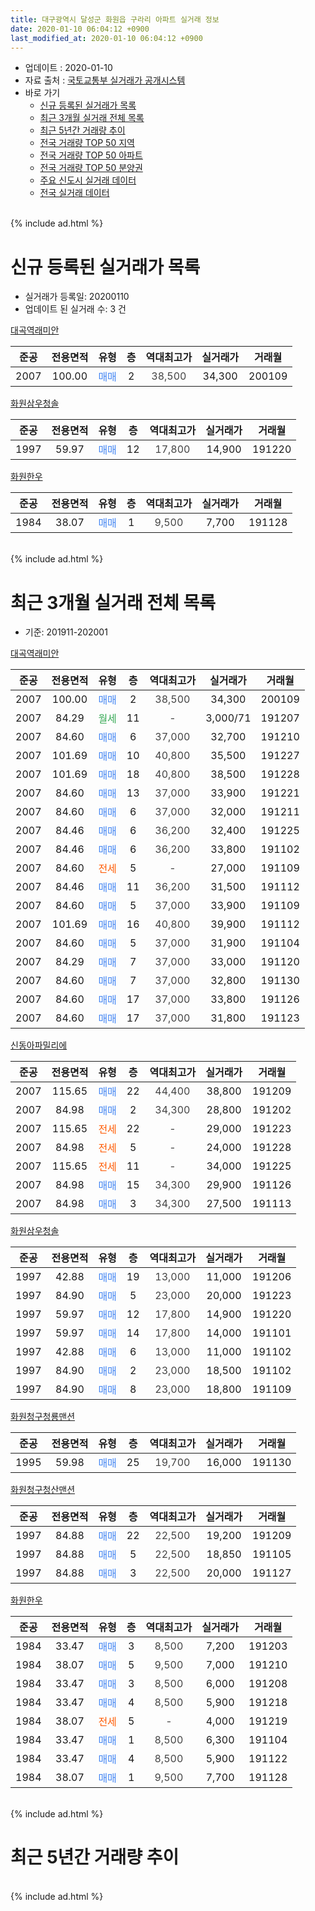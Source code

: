 ```yaml
---
title: 대구광역시 달성군 화원읍 구라리 아파트 실거래 정보
date: 2020-01-10 06:04:12 +0900
last_modified_at: 2020-01-10 06:04:12 +0900
---
```


* 업데이트 : 2020-01-10
* 자료 출처 : [국토교통부 실거래가 공개시스템](http://rt.molit.go.kr)
* 바로 가기
    * [신규 등록된 실거래가 목록](#신규-등록된-실거래가-목록)
    * [최근 3개월 실거래 전체 목록](#최근-3개월-실거래-전체-목록)
    * [최근 5년간 거래량 추이](#최근-5년간-거래량-추이)
    * [전국 거래량 TOP 50 지역](https://inasie.github.io/apt-trade-info/최근-3개월-전국에서-가장-거래가-많이-발생한-지역)
    * [전국 거래량 TOP 50 아파트](https://inasie.github.io/apt-trade-info/최근-3개월-전국에서-가장-거래가-많이-발생한-아파트)
    * [전국 거래량 TOP 50 분양권](https://inasie.github.io/apt-trade-info/최근-3개월-전국에서-가장-거래가-많이-발생한-분양권)
    * [주요 신도시 실거래 데이터](https://inasie.github.io/apt-trade-info/주요-신도시)
    * [전국 실거래 데이터](https://inasie.github.io/apt-trade-info/전국)
<br>
{% include ad.html %}
<br>

# 신규 등록된 실거래가 목록
* 실거래가 등록일: 20200110
* 업데이트 된 실거래 수: 3 건


[대곡역래미안](https://search.naver.com/search.naver?query=%EB%8C%80%EA%B5%AC%EA%B4%91%EC%97%AD%EC%8B%9C+%EB%8B%AC%EC%84%B1%EA%B5%B0+%ED%99%94%EC%9B%90%EC%9D%8D+%EA%B5%AC%EB%9D%BC%EB%A6%AC+%EB%8C%80%EA%B3%A1%EC%97%AD%EB%9E%98%EB%AF%B8%EC%95%88)

|준공|전용면적|유형|층|역대최고가|실거래가|거래월|
|:---:|:---:|:---:|:---:|:---:|:---:|:---:|
|2007|100.00|<span style="color:#4285f3">매매</span>|2|<span style="color:#444444">38,500</span>|34,300|200109|

[화원삼우청솔](https://search.naver.com/search.naver?query=%EB%8C%80%EA%B5%AC%EA%B4%91%EC%97%AD%EC%8B%9C+%EB%8B%AC%EC%84%B1%EA%B5%B0+%ED%99%94%EC%9B%90%EC%9D%8D+%EA%B5%AC%EB%9D%BC%EB%A6%AC+%ED%99%94%EC%9B%90%EC%82%BC%EC%9A%B0%EC%B2%AD%EC%86%94)

|준공|전용면적|유형|층|역대최고가|실거래가|거래월|
|:---:|:---:|:---:|:---:|:---:|:---:|:---:|
|1997|59.97|<span style="color:#4285f3">매매</span>|12|<span style="color:#444444">17,800</span>|14,900|191220|

[화원한우](https://search.naver.com/search.naver?query=%EB%8C%80%EA%B5%AC%EA%B4%91%EC%97%AD%EC%8B%9C+%EB%8B%AC%EC%84%B1%EA%B5%B0+%ED%99%94%EC%9B%90%EC%9D%8D+%EA%B5%AC%EB%9D%BC%EB%A6%AC+%ED%99%94%EC%9B%90%ED%95%9C%EC%9A%B0)

|준공|전용면적|유형|층|역대최고가|실거래가|거래월|
|:---:|:---:|:---:|:---:|:---:|:---:|:---:|
|1984|38.07|<span style="color:#4285f3">매매</span>|1|<span style="color:#444444">9,500</span>|7,700|191128|


<br>
{% include ad.html %}
<br>

# 최근 3개월 실거래 전체 목록
* 기준: 201911-202001


[대곡역래미안](https://search.naver.com/search.naver?query=%EB%8C%80%EA%B5%AC%EA%B4%91%EC%97%AD%EC%8B%9C+%EB%8B%AC%EC%84%B1%EA%B5%B0+%ED%99%94%EC%9B%90%EC%9D%8D+%EA%B5%AC%EB%9D%BC%EB%A6%AC+%EB%8C%80%EA%B3%A1%EC%97%AD%EB%9E%98%EB%AF%B8%EC%95%88)

|준공|전용면적|유형|층|역대최고가|실거래가|거래월|
|:---:|:---:|:---:|:---:|:---:|:---:|:---:|
|2007|100.00|<span style="color:#4285f3">매매</span>|2|<span style="color:#444444">38,500</span>|34,300|200109|
|2007|84.29|<span style="color:#34a853">월세</span>|11|<span style="color:#444444">-</span>|3,000/71|191207|
|2007|84.60|<span style="color:#4285f3">매매</span>|6|<span style="color:#444444">37,000</span>|32,700|191210|
|2007|101.69|<span style="color:#4285f3">매매</span>|10|<span style="color:#444444">40,800</span>|35,500|191227|
|2007|101.69|<span style="color:#4285f3">매매</span>|18|<span style="color:#444444">40,800</span>|38,500|191228|
|2007|84.60|<span style="color:#4285f3">매매</span>|13|<span style="color:#444444">37,000</span>|33,900|191221|
|2007|84.60|<span style="color:#4285f3">매매</span>|6|<span style="color:#444444">37,000</span>|32,000|191211|
|2007|84.46|<span style="color:#4285f3">매매</span>|6|<span style="color:#444444">36,200</span>|32,400|191225|
|2007|84.46|<span style="color:#4285f3">매매</span>|6|<span style="color:#444444">36,200</span>|33,800|191102|
|2007|84.60|<span style="color:#ff5a00">전세</span>|5|<span style="color:#444444">-</span>|27,000|191109|
|2007|84.46|<span style="color:#4285f3">매매</span>|11|<span style="color:#444444">36,200</span>|31,500|191112|
|2007|84.60|<span style="color:#4285f3">매매</span>|5|<span style="color:#444444">37,000</span>|33,900|191109|
|2007|101.69|<span style="color:#4285f3">매매</span>|16|<span style="color:#444444">40,800</span>|39,900|191112|
|2007|84.60|<span style="color:#4285f3">매매</span>|5|<span style="color:#444444">37,000</span>|31,900|191104|
|2007|84.29|<span style="color:#4285f3">매매</span>|7|<span style="color:#444444">37,000</span>|33,000|191120|
|2007|84.60|<span style="color:#4285f3">매매</span>|7|<span style="color:#444444">37,000</span>|32,800|191130|
|2007|84.60|<span style="color:#4285f3">매매</span>|17|<span style="color:#444444">37,000</span>|33,800|191126|
|2007|84.60|<span style="color:#4285f3">매매</span>|17|<span style="color:#444444">37,000</span>|31,800|191123|

[신동아파밀리에](https://search.naver.com/search.naver?query=%EB%8C%80%EA%B5%AC%EA%B4%91%EC%97%AD%EC%8B%9C+%EB%8B%AC%EC%84%B1%EA%B5%B0+%ED%99%94%EC%9B%90%EC%9D%8D+%EA%B5%AC%EB%9D%BC%EB%A6%AC+%EC%8B%A0%EB%8F%99%EC%95%84%ED%8C%8C%EB%B0%80%EB%A6%AC%EC%97%90)

|준공|전용면적|유형|층|역대최고가|실거래가|거래월|
|:---:|:---:|:---:|:---:|:---:|:---:|:---:|
|2007|115.65|<span style="color:#4285f3">매매</span>|22|<span style="color:#444444">44,400</span>|38,800|191209|
|2007|84.98|<span style="color:#4285f3">매매</span>|2|<span style="color:#444444">34,300</span>|28,800|191202|
|2007|115.65|<span style="color:#ff5a00">전세</span>|22|<span style="color:#444444">-</span>|29,000|191223|
|2007|84.98|<span style="color:#ff5a00">전세</span>|5|<span style="color:#444444">-</span>|24,000|191228|
|2007|115.65|<span style="color:#ff5a00">전세</span>|11|<span style="color:#444444">-</span>|34,000|191225|
|2007|84.98|<span style="color:#4285f3">매매</span>|15|<span style="color:#444444">34,300</span>|29,900|191126|
|2007|84.98|<span style="color:#4285f3">매매</span>|3|<span style="color:#444444">34,300</span>|27,500|191113|

[화원삼우청솔](https://search.naver.com/search.naver?query=%EB%8C%80%EA%B5%AC%EA%B4%91%EC%97%AD%EC%8B%9C+%EB%8B%AC%EC%84%B1%EA%B5%B0+%ED%99%94%EC%9B%90%EC%9D%8D+%EA%B5%AC%EB%9D%BC%EB%A6%AC+%ED%99%94%EC%9B%90%EC%82%BC%EC%9A%B0%EC%B2%AD%EC%86%94)

|준공|전용면적|유형|층|역대최고가|실거래가|거래월|
|:---:|:---:|:---:|:---:|:---:|:---:|:---:|
|1997|42.88|<span style="color:#4285f3">매매</span>|19|<span style="color:#444444">13,000</span>|11,000|191206|
|1997|84.90|<span style="color:#4285f3">매매</span>|5|<span style="color:#444444">23,000</span>|20,000|191223|
|1997|59.97|<span style="color:#4285f3">매매</span>|12|<span style="color:#444444">17,800</span>|14,900|191220|
|1997|59.97|<span style="color:#4285f3">매매</span>|14|<span style="color:#444444">17,800</span>|14,000|191101|
|1997|42.88|<span style="color:#4285f3">매매</span>|6|<span style="color:#444444">13,000</span>|11,000|191102|
|1997|84.90|<span style="color:#4285f3">매매</span>|2|<span style="color:#444444">23,000</span>|18,500|191102|
|1997|84.90|<span style="color:#4285f3">매매</span>|8|<span style="color:#444444">23,000</span>|18,800|191109|

[화원청구청룡맨션](https://search.naver.com/search.naver?query=%EB%8C%80%EA%B5%AC%EA%B4%91%EC%97%AD%EC%8B%9C+%EB%8B%AC%EC%84%B1%EA%B5%B0+%ED%99%94%EC%9B%90%EC%9D%8D+%EA%B5%AC%EB%9D%BC%EB%A6%AC+%ED%99%94%EC%9B%90%EC%B2%AD%EA%B5%AC%EC%B2%AD%EB%A3%A1%EB%A7%A8%EC%85%98)

|준공|전용면적|유형|층|역대최고가|실거래가|거래월|
|:---:|:---:|:---:|:---:|:---:|:---:|:---:|
|1995|59.98|<span style="color:#4285f3">매매</span>|25|<span style="color:#444444">19,700</span>|16,000|191130|

[화원청구청산맨션](https://search.naver.com/search.naver?query=%EB%8C%80%EA%B5%AC%EA%B4%91%EC%97%AD%EC%8B%9C+%EB%8B%AC%EC%84%B1%EA%B5%B0+%ED%99%94%EC%9B%90%EC%9D%8D+%EA%B5%AC%EB%9D%BC%EB%A6%AC+%ED%99%94%EC%9B%90%EC%B2%AD%EA%B5%AC%EC%B2%AD%EC%82%B0%EB%A7%A8%EC%85%98)

|준공|전용면적|유형|층|역대최고가|실거래가|거래월|
|:---:|:---:|:---:|:---:|:---:|:---:|:---:|
|1997|84.88|<span style="color:#4285f3">매매</span>|22|<span style="color:#444444">22,500</span>|19,200|191209|
|1997|84.88|<span style="color:#4285f3">매매</span>|5|<span style="color:#444444">22,500</span>|18,850|191105|
|1997|84.88|<span style="color:#4285f3">매매</span>|3|<span style="color:#444444">22,500</span>|20,000|191127|

[화원한우](https://search.naver.com/search.naver?query=%EB%8C%80%EA%B5%AC%EA%B4%91%EC%97%AD%EC%8B%9C+%EB%8B%AC%EC%84%B1%EA%B5%B0+%ED%99%94%EC%9B%90%EC%9D%8D+%EA%B5%AC%EB%9D%BC%EB%A6%AC+%ED%99%94%EC%9B%90%ED%95%9C%EC%9A%B0)

|준공|전용면적|유형|층|역대최고가|실거래가|거래월|
|:---:|:---:|:---:|:---:|:---:|:---:|:---:|
|1984|33.47|<span style="color:#4285f3">매매</span>|3|<span style="color:#444444">8,500</span>|7,200|191203|
|1984|38.07|<span style="color:#4285f3">매매</span>|5|<span style="color:#444444">9,500</span>|7,000|191210|
|1984|33.47|<span style="color:#4285f3">매매</span>|3|<span style="color:#444444">8,500</span>|6,000|191208|
|1984|33.47|<span style="color:#4285f3">매매</span>|4|<span style="color:#444444">8,500</span>|5,900|191218|
|1984|38.07|<span style="color:#ff5a00">전세</span>|5|<span style="color:#444444">-</span>|4,000|191219|
|1984|33.47|<span style="color:#4285f3">매매</span>|1|<span style="color:#444444">8,500</span>|6,300|191104|
|1984|33.47|<span style="color:#4285f3">매매</span>|4|<span style="color:#444444">8,500</span>|5,900|191122|
|1984|38.07|<span style="color:#4285f3">매매</span>|1|<span style="color:#444444">9,500</span>|7,700|191128|


<br>
{% include ad.html %}
<br>

# 최근 5년간 거래량 추이


<div style="width:100%;">
    <canvas id="deal_progress" height="200"></canvas>
</div>

<script>
new Chart(document.getElementById("deal_progress"), {
    type: 'line',
    data: {
        labels: ['201501','201502','201503','201504','201505','201506','201507','201508','201509','201510','201511','201512','201601','201602','201603','201604','201605','201606','201607','201608','201609','201610','201611','201612','201701','201702','201703','201704','201705','201706','201707','201708','201709','201710','201711','201712','201801','201802','201803','201804','201805','201806','201807','201808','201809','201810','201811','201812','201901','201902','201903','201904','201905','201906','201907','201908','201909','201910','201911','201912','202001'],
        datasets: [{
            label: '매매',
            pointRadius: 1,
            data: [28, 17, 45, 34, 24, 13, 15, 6, 11, 13, 8, 10, 5, 8, 14, 18, 10, 13, 7, 9, 14, 19, 7, 13, 6, 10, 12, 17, 15, 30, 18, 20, 23, 11, 17, 10, 9, 13, 28, 16, 14, 13, 10, 34, 16, 18, 13, 19, 14, 15, 24, 28, 24, 24, 24, 27, 19, 31, 21, 16, 1],
            borderColor: "rgba(255, 201, 14, 1)",
            backgroundColor: "rgba(255, 201, 14, 0.5)",
            fill: false,
            lineTension: 0
        },{
            label: '전월세',
            pointRadius: 1,
            data: [18, 14, 17, 11, 14, 11, 10, 8, 4, 10, 8, 7, 4, 2, 8, 10, 10, 6, 7, 7, 13, 9, 4, 7, 10, 12, 9, 16, 9, 12, 9, 12, 7, 9, 9, 9, 5, 4, 9, 5, 8, 6, 8, 9, 5, 9, 11, 7, 8, 6, 8, 10, 5, 12, 10, 5, 4, 7, 1, 5, 0],
            borderColor: "rgba(0, 141, 185, 1)",
            backgroundColor: "rgba(0, 141, 185, 0.5)",
            fill: false,
            lineTension: 0
        }
        ]
    },
    options: {
        responsive: true,
        title: {
            display: false
        },
        tooltips: {
            mode: 'index',
            intersect: false
        },
        hover: {
            mode: 'nearest',
            intersect: true
        },
        scales: {
            xAxes: [{
                display: true,
                scaleLabel: {
                    display: true,
                    labelString: '년/월'
                }
            }],
            yAxes: [{
                display: true,
                ticks: {
                    suggestedMin: 0,
                },
                scaleLabel: {
                    display: true,
                    labelString: '실거래 수'
                }
            }]
        }
    }
});

</script>


<br>
{% include ad.html %}
<br>

